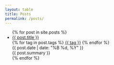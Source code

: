 ```yaml
---
layout: table
title: Posts
permalink: /posts/
---
```



<ul>
{% for post in site.posts %}
    <li class="post-item">
        <div class="post-title"><a href="{{ post.url }}">{{ post.title }}</a></div>
        <div class="post-tags">
            {% for tag in post.tags %}
                <a href="{{ site.baseurl }}/tag/{{ tag | slugify }}" class="post-tag">{{ tag }}</a>
            {% endfor %}
        </div>
        <div class="post-meta">{{ post.date | date: "%B %d, %Y" }}</div>
        <div class="post-summary">{{ post.summary }}</div>
    </li>
{% endfor %}
</ul>
